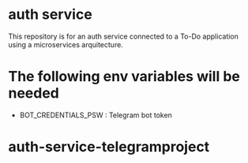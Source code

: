 # auth service
This repository is for an auth service connected to a To-Do application using a microservices arquitecture.
# The following env variables will be needed
* BOT_CREDENTIALS_PSW : Telegram bot token
# auth-service-telegramproject
